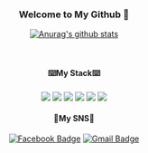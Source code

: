 <h3 align="center"> Welcome to My Github 👋</h3>
<div align="center">
  
  [![Anurag's github stats](https://github-readme-stats.vercel.app/api?username=kimkh05)](https://github.com/anuraghazra/github-readme-stats)
</div>

<br>

<h4 align="center">⌨️My Stack⌨️</h4>

<div align="center">
  <span align = "center"><img src="https://img.shields.io/badge/C-A8B9CC?style=flat-square&logo=C&logoColor=white"/></span> 
  <span align = "center"><img src="https://img.shields.io/badge/C++-00599C?style=flat-square&logo=C++&logoColor=white"/></span>
  <span align = "center"><img src="https://img.shields.io/badge/Java-007396?style=flat-square&logo=Java&logoColor=white"/></span>
  <span align = "center"><img src="https://img.shields.io/badge/HTML-e34f26?style=flat&logo=html5&logoColor=white"/></span>
  <span align = "center"><img src="https://img.shields.io/badge/CSS-1572b6?style=flat&logo=css3&logoColor=white"/></span>
  <span align = "center"><img src="https://img.shields.io/badge/JavaScript-F7DF1E?style=flat&logo=JavaScript&logoColor=white"/></span>
</div>


<h4 align = "center">🤗My SNS🤗</h4>

<div align="center">
  
  [![Facebook Badge](https://img.shields.io/badge/facebook-1877f2?style=flat-square&logo=facebook&logoColor=white&link=https://https://www.facebook.com/profile.php?id=100013169317117)](https://www.facebook.com/profile.php?id=100013169317117)
[![Gmail Badge](https://img.shields.io/badge/Gmail-d14836?style=flat-square&logo=Gmail&logoColor=white&link=mailto:nestjs05@gmail.com)](mailto:nestjs05@gmail.com)
  
</div>

   
